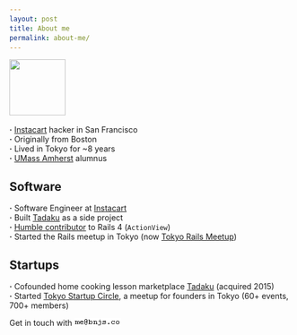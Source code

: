 ```yaml
---
layout: post
title: About me
permalink: about-me/
---
```


<img src="https://pbs.twimg.com/profile_images/551423866594029568/zbex0jmT.jpeg" width="100" height="100">

<strong>&middot;</strong> <a href="https://www.instacart.com" target="_blank">Instacart</a> hacker in San Francisco
<br><strong>&middot;</strong> Originally from Boston
<br><strong>&middot;</strong> Lived in Tokyo for ~8 years
<br><strong>&middot;</strong> <a href="http://www.umass.edu" target="_blank">UMass Amherst</a> alumnus

## Software

<strong>&middot;</strong> Software Engineer at <a href="https://www.instacart.com/" target="_blank">Instacart</a>
<br><strong>&middot;</strong> Built <a href="http://www.tadaku.com" target="_blank">Tadaku</a> as a side project
<br><strong>&middot;</strong> <a href="http://contributors.rubyonrails.org/contributors/benjamin-sullivan/commits" target="_blank">Humble contributor</a> to Rails 4 (`ActionView`)
<br><strong>&middot;</strong> Started the Rails meetup in Tokyo (now <a href="http://www.meetup.com/tokyo-rails/" target="_blank">Tokyo Rails Meetup</a>)

## Startups

<strong>&middot;</strong> Cofounded home cooking lesson marketplace <a href="http://www.tadaku.com" target="_blank">Tadaku</a> (acquired 2015)
<br><strong>&middot;</strong> Started <a href="https://tokyo-startup-circle.doorkeeper.jp/" target="_blank">Tokyo Startup Circle</a>, a meetup for founders in Tokyo (60+ events, 700+ members)


<span class="lowkey">Get in touch with</span> <img src="/images/email.gif">

<a href="https://twitter.com/bnjs"><i class="fa fa-twitter"></i></a>
<a href="https://github.com/bonsaiben"><i class="fa fa-github"></i></a>
<a href="https://www.linkedin.com/in/bnjsu"><i class="fa fa-linkedin"></i></a>
